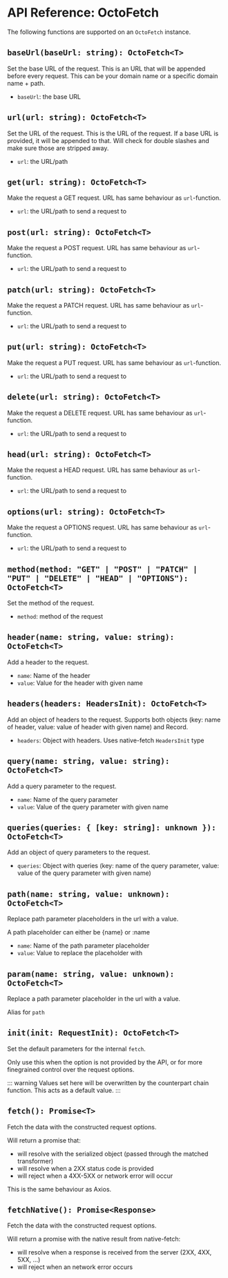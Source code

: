 # API Reference: OctoFetch

The following functions are supported on an `OctoFetch` instance.

## `baseUrl(baseUrl: string): OctoFetch<T>`

Set the base URL of the request. This is an URL that will be appended before every request. This can be your domain name or a specific domain name + path.

-   `baseUrl`: the base URL

## `url(url: string): OctoFetch<T>`

Set the URL of the request. This is the URL of the request. If a base URL is provided, it will be appended to that. Will check for double slashes and make sure those are stripped away.

-   `url`: the URL/path

## `get(url: string): OctoFetch<T>`

Make the request a GET request. URL has same behaviour as `url`-function.

-   `url`: the URL/path to send a request to

## `post(url: string): OctoFetch<T>`

Make the request a POST request. URL has same behaviour as `url`-function.

-   `url`: the URL/path to send a request to

## `patch(url: string): OctoFetch<T>`

Make the request a PATCH request. URL has same behaviour as `url`-function.

-   `url`: the URL/path to send a request to

## `put(url: string): OctoFetch<T>`

Make the request a PUT request. URL has same behaviour as `url`-function.

-   `url`: the URL/path to send a request to

## `delete(url: string): OctoFetch<T>`

Make the request a DELETE request. URL has same behaviour as `url`-function.

-   `url`: the URL/path to send a request to

## `head(url: string): OctoFetch<T>`

Make the request a HEAD request. URL has same behaviour as `url`-function.

-   `url`: the URL/path to send a request to

## `options(url: string): OctoFetch<T>`

Make the request a OPTIONS request. URL has same behaviour as `url`-function.

-   `url`: the URL/path to send a request to

## `method(method: "GET" | "POST" | "PATCH" | "PUT" | "DELETE" | "HEAD" | "OPTIONS"): OctoFetch<T>`

Set the method of the request.

-   `method`: method of the request

## `header(name: string, value: string): OctoFetch<T>`

Add a header to the request.

-   `name`: Name of the header
-   `value`: Value for the header with given name

## `headers(headers: HeadersInit): OctoFetch<T>`

Add an object of headers to the request. Supports both objects (key: name of header, value: value of header with given name) and Record.

-   `headers`: Object with headers. Uses native-fetch `HeadersInit` type

## `query(name: string, value: string): OctoFetch<T>`

Add a query parameter to the request.

-   `name`: Name of the query parameter
-   `value`: Value of the query parameter with given name

## `queries(queries: { [key: string]: unknown }): OctoFetch<T>`

Add an object of query parameters to the request.

-   `queries`: Object with queries (key: name of the query parameter, value: value of the query parameter with given name)

## `path(name: string, value: unknown): OctoFetch<T>`

Replace path parameter placeholders in the url with a value.

A path placeholder can either be {name} or :name

-   `name`: Name of the path parameter placeholder
-   `value`: Value to replace the placeholder with

## `param(name: string, value: unknown): OctoFetch<T>`

Replace a path parameter placeholder in the url with a value.

Alias for `path`

## `init(init: RequestInit): OctoFetch<T>`

Set the default parameters for the internal `fetch`.

Only use this when the option is not provided by the API, or for more finegrained control over the request options.

::: warning
Values set here will be overwritten by the counterpart chain function. This acts as a default value.
:::

## `fetch(): Promise<T>`

Fetch the data with the constructed request options.

Will return a promise that:

-   will resolve with the serialized object (passed through the matched transformer)
-   will resolve when a 2XX status code is provided
-   will reject when a 4XX-5XX or network error will occur

This is the same behaviour as Axios.

## `fetchNative(): Promise<Response>`

Fetch the data with the constructed request options.

Will return a promise with the native result from native-fetch:

-   will resolve when a response is received from the server (2XX, 4XX, 5XX, ...)
-   will reject when an network error occurs
